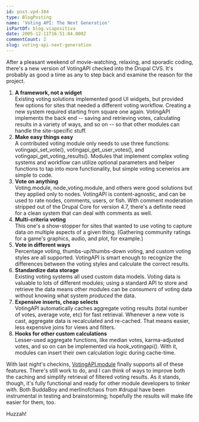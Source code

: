 ```yaml
---
id: post.vpd-384
type: BlogPosting
name: 'Voting API: The Next Generation'
isPartOf: blog.viapositiva
date: 2005-12-11T16:51:04.000Z
commentCount: 2
slug: voting-api-next-generation
---
```

After a pleasant weekend of movie-watching, relaxing, and sporadic coding, there's a new version of VotingAPI checked into the Drupal CVS. It's probably as good a time as any to step back and examine the reason for the project.

1. **A framework, not a widget**  
    Existing voting solutions implemented good UI widgets, but provided few options for sites that needed a different voting workflow. Creating a new system required starting from square one again. VotingAPI implements the back end -- saving and retrieving votes, calculating results in a variety of ways, and so on -- so that other modules can handle the site-specific stuff.
2. **Make easy things easy**  
    A contributed voting module only needs to use three functions: votingapi\_set\_vote(), votingapi\_get\_user\_votes(), and votingapi\_get\_voting\_results(). Modules that implement complex voting systems and workflow can utilize optional parameters and helper functions to tap into more functionality, but simple voting scenerios are simple to code.
3. **Vote on anything**  
    Voting.module, node\_voting.module, and others were good solutions but they applied only to nodes. VotingAPI is content-agnostic, and can be used to rate nodes, comments, users, or fish. With comment moderation stripped out of the Drupal Core for version 4.7, there's a definite need for a clean system that can deal with comments as well.
4. **Multi-criteria voting**  
    This one's a show-stopper for sites that wanted to use voting to capture data on multiple aspects of a given thing. (Gathering community ratings for a game's graphics, audio, and plot, for example.)
5. **Vote in different ways**  
    Percentage voting, thumbs-up/thumbs-down voting, and custom voting styles are all supported. VotingAPI is smart enough to recognize the differences between the voting styles and calculate the correct results.
6. **Standardize data storage**  
    Existing voting systems all used custom data models. Voting data is valuable to lots of different modules; using a standard API to store and retrieve the data means other modules can be *consumers* of voting data without knowing what system *produced* the data.
7. **Expensive inserts, cheap selects**  
    VotingAPI automatically caches aggregate voting results (total number of votes, average vote, etc) for fast retrieval. Whenever a new vote is cast, aggregate data is recalculated and re-cached. That means easier, less expensive joins for views and filters.
8. **Hooks for other custom calculations**  
    Lesser-used aggregate functions, like median votes, karma-adjusted votes, and so on can be implemented via hook\_votingapi(). With it, modules can insert their own calculation logic during cache-time.

With last night's checkins, [VotingAPI.module](http://drupal.org/node/36041) finally supports all of these features. There's still work to do, and I can think of ways to improve both the caching and simplify retrieval of filtered voting results. As it stands, though, it's fully functional and ready for other module developers to tinker with. Both BuddaBoy and merlinofchaos from #drupal have been instrumental in testing and brainstorming; hopefully the results will make life easier for them, too.

Huzzah!
